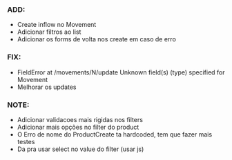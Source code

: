 ### ADD:

- Create inflow no Movement
- Adicionar filtros ao list
- Adicionar os forms de volta nos create em caso de erro

### FIX:

- FieldError at /movements/N/update Unknown field(s) (type) specified for Movement
- Melhorar os updates

### NOTE:

- Adicionar validacoes mais rigidas nos filters
- Adicionar mais opções no filter do product
- O Erro de nome do ProductCreate ta hardcoded, tem que fazer mais testes
- Da pra usar select no value do filter (usar js)
